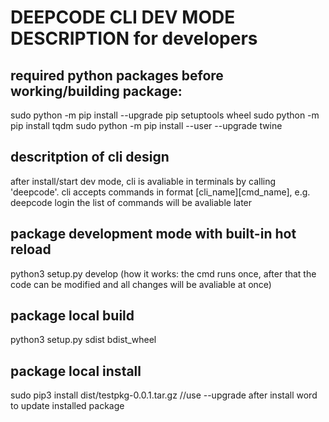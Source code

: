 # DEEPCODE CLI DEV MODE DESCRIPTION for developers

<!-- TODO: modify this while developing -->

## required python packages before working/building package:

sudo python -m pip install --upgrade pip setuptools wheel
sudo python -m pip install tqdm
sudo python -m pip install --user --upgrade twine

## descritption of cli design

after install/start dev mode, cli is avaliable in terminals by calling 'deepcode'.
cli accepts commands in format [cli_name][cmd_name], e.g. deepcode login
the list of commands will be avaliable later

<!-- TODO: list of commands -->

## package development mode with built-in hot reload

python3 setup.py develop
(how it works: the cmd runs once, after that the code can be modified and all changes will be avaliable at once)

## package local build

python3 setup.py sdist bdist_wheel

## package local install

sudo pip3 install dist/testpkg-0.0.1.tar.gz //use --upgrade after install word to update installed package
